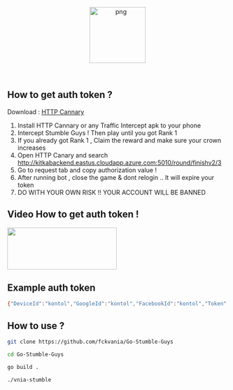 <p align="center">
<img src="https://i.pinimg.com/736x/9c/1a/7b/9c1a7b98ba1e02023393846c9509c587.jpg" alt="png" width="128" height="128"/>
</p>
<br>

## How to get auth token ?
Download : [HTTP Cannary](https://apkcombo.com/id/httpcanary-http-sniffer-capture-analysis/com.guoshi.httpcanary)
1. Install HTTP Cannary or any Traffic Intercept apk to your phone
2. Intercept Stumble Guys ! Then play until you got Rank 1
3. If you already got Rank 1 , Claim the reward and make sure your crown increases
4. Open HTTP Canary and search http://kitkabackend.eastus.cloudapp.azure.com:5010/round/finishv2/3
5. Go to request tab and copy authorization value !
6. After running bot , close the game & dont relogin .. It will expire your token
7. DO WITH YOUR OWN RISK !! YOUR ACCOUNT WILL BE BANNED

## Video How to get auth token !
<a href="https://streamable.com/pa7o9f">
  <img src="https://i.ibb.co/Wvjz7XS/click-removebg-preview.png" width="250" height="96">
</a>

## Example auth token

```sh
{"DeviceId":"kontol","GoogleId":"kontol","FacebookId":"kontol","Token":"kontol","Timestamp":69696969,"Hash":"kontol"}
```

## How to use ?

```sh
git clone https://github.com/fckvania/Go-Stumble-Guys
```
```sh
cd Go-Stumble-Guys
```
```sh
go build .
```
```sh
./vnia-stumble
```